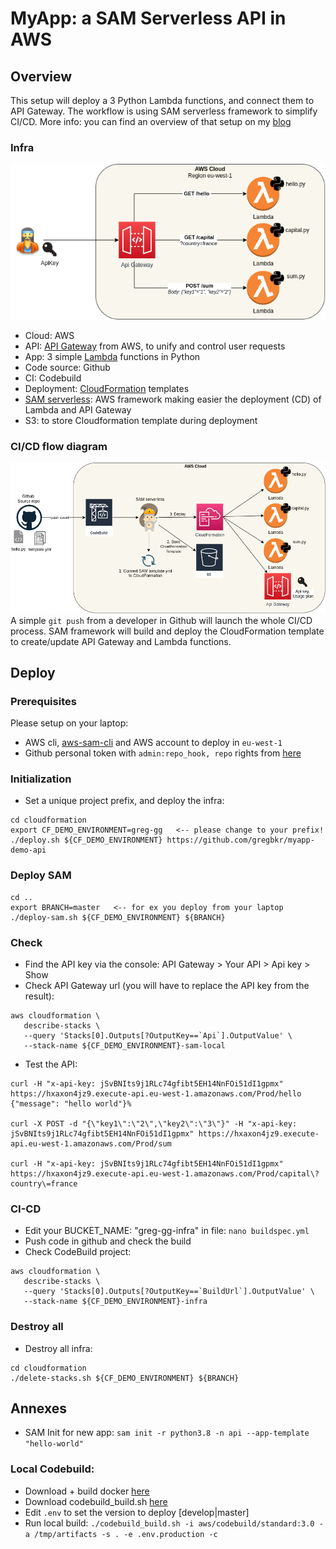 # MyApp: a SAM Serverless API in AWS

## Overview
This setup will deploy a 3 Python Lambda functions, and connect them to API Gateway.
The workflow is using SAM serverless framework to simplify CI/CD.
More info: you can find an overview of that setup on my [blog](https://greg.satoshi.tech/)


### Infra
![Infra](./.github/images/myapp-api-infra.png)
- Cloud: AWS
- API: [API Gateway](https://aws.amazon.com/api-gateway) from AWS, to unify and control user requests
- App: 3 simple [Lambda](https://aws.amazon.com/lambda/) functions in Python
- Code source: Github
- CI: Codebuild
- Deployment: [CloudFormation](https://aws.amazon.com/cloudformation) templates
- [SAM serverless](https://aws.amazon.com/serverless/sam): AWS framework making easier the deployment (CD) of Lambda and API Gateway
- S3: to store Cloudformation template during deployment


### CI/CD flow diagram

![CI/CD](./.github/images/myapp-api-cicd.png)
A simple `git push` from a developer in Github will launch the whole CI/CD process. SAM framework will build and deploy the CloudFormation template to create/update API Gateway and Lambda functions.


## Deploy

### Prerequisites
Please setup on your laptop:
- AWS cli, [aws-sam-cli](https://docs.aws.amazon.com/serverless-application-model/latest/developerguide/serverless-sam-cli-install.html) and AWS account to deploy in `eu-west-1`
- Github personal token with `admin:repo_hook, repo` rights from [here](https://github.com/settings/tokens)


### Initialization
- Set a unique project prefix, and deploy the infra:
```
cd cloudformation
export CF_DEMO_ENVIRONMENT=greg-gg   <-- please change to your prefix!
./deploy.sh ${CF_DEMO_ENVIRONMENT} https://github.com/gregbkr/myapp-demo-api
```


### Deploy SAM
```
cd ..
export BRANCH=master   <-- for ex you deploy from your laptop
./deploy-sam.sh ${CF_DEMO_ENVIRONMENT} ${BRANCH}
```

### Check
- Find the API key via the console: API Gateway > Your API > Api key > Show
- Check API Gateway url (you will have to replace the API key from the result): 
```
aws cloudformation \
   describe-stacks \
   --query 'Stacks[0].Outputs[?OutputKey==`Api`].OutputValue' \
   --stack-name ${CF_DEMO_ENVIRONMENT}-sam-local
```
- Test the API: 
```
curl -H "x-api-key: jSvBNIts9j1RLc74gfibt5EH14NnFOi51dI1gpmx" https://hxaxon4jz9.execute-api.eu-west-1.amazonaws.com/Prod/hello
{"message": "hello world"}%

curl -X POST -d "{\"key1\":\"2\",\"key2\":\"3\"}" -H "x-api-key: jSvBNIts9j1RLc74gfibt5EH14NnFOi51dI1gpmx" https://hxaxon4jz9.execute-api.eu-west-1.amazonaws.com/Prod/sum

curl -H "x-api-key: jSvBNIts9j1RLc74gfibt5EH14NnFOi51dI1gpmx" https://hxaxon4jz9.execute-api.eu-west-1.amazonaws.com/Prod/capital\?country\=france
```

### CI-CD
- Edit your BUCKET_NAME: "greg-gg-infra" in file: `nano buildspec.yml` 
- Push code in github and check the build
- Check CodeBuild project:
```
aws cloudformation \
   describe-stacks \
   --query 'Stacks[0].Outputs[?OutputKey==`BuildUrl`].OutputValue' \
   --stack-name ${CF_DEMO_ENVIRONMENT}-infra
```

### Destroy all
- Destroy all infra: 
```
cd cloudformation
./delete-stacks.sh ${CF_DEMO_ENVIRONMENT} ${BRANCH}
```

## Annexes
- SAM Init for new app: `sam init -r python3.8 -n api --app-template "hello-world"`

### Local Codebuild: 
- Download + build docker [here](https://github.com/aws/aws-codebuild-docker-images/tree/master/ubuntu/standard/3.0)
- Download codebuild_build.sh [here](https://github.com/aws/aws-codebuild-docker-images/blob/master/local_builds/codebuild_build.sh)
- Edit `.env` to set the version to deploy [develop|master]
- Run local build: `./codebuild_build.sh -i aws/codebuild/standard:3.0 -a /tmp/artifacts -s . -e .env.production -c`